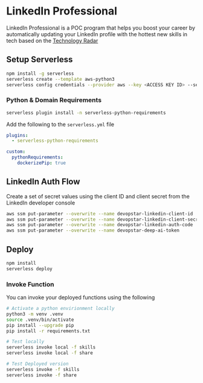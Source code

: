 # LinkedIn Professional

LinkedIn Professional is a POC program that helps you boost your career by automatically updating your LinkedIn profile with the hottest new skills in tech based on the [Technology Radar](https://www.thoughtworks.com/radar)

## Setup Serverless

```bash
npm install -g serverless
serverless create --template aws-python3
serverless config credentials --provider aws --key <ACCESS KEY ID> --secret <SECRET KEY>
```

### Python & Domain Requirements

```bash
serverless plugin install -n serverless-python-requirements
```

Add the following to the `serverless.yml` file

```yaml
plugins:
  - serverless-python-requirements

custom:
  pythonRequirements:
    dockerizePip: true
```

## LinkedIn Auth Flow

Create a set of secret values using the client ID and client secret from the LinkedIn developer console

```bash
aws ssm put-parameter --overwrite --name devopstar-linkedin-client-id       --type String --value $CLIENT_ID
aws ssm put-parameter --overwrite --name devopstar-linkedin-client-secret   --type String --value $CLIENT_SECRET
aws ssm put-parameter --overwrite --name devopstar-linkedin-auth-code       --type String --value $AUTH_CODE
aws ssm put-parameter --overwrite --name devopstar-deep-ai-token            --type String --value $DEEP_AI_TOKEN
```

## Deploy

```bash
npm install
serverless deploy
```

### Invoke Function

You can invoke your deployed functions using the following

```bash
# Activate a python envirionment locally
python3 -m venv .venv
source .venv/bin/activate
pip install --upgrade pip
pip install -r requirements.txt

# Test locally
serverless invoke local -f skills
serverless invoke local -f share

# Test Deployed version
serverless invoke -f skills
serverless invoke -f share
```
